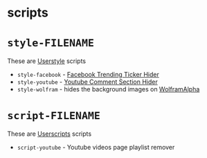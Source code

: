 scripts
=======

# `style-FILENAME`
These are [Userstyle](http://userstyles.org) scripts

- `style-facebook` - [Facebook Trending Ticker Hider](http://userstyles.org/styles/97489/facebook-trending-ticker-hider)
- `style-youtube` - [Youtube Comment Section Hider](http://userstyles.org/styles/94871/youtube-comment-section-hider)
- `style-wolfram` - hides the background images on [WolframAlpha](http://wolframalpha.com)

# `script-FILENAME`
These are [Userscripts](http://www.greasespot.net/) scripts
- `script-youtube` - Youtube videos page playlist remover